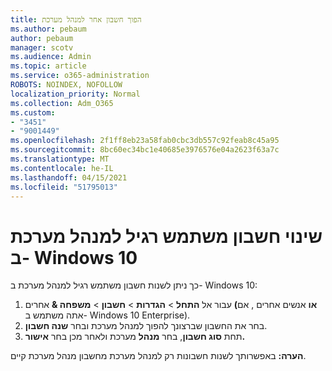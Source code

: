 ```yaml
---
title: הפוך חשבון אחר למנהל מערכת
ms.author: pebaum
author: pebaum
manager: scotv
ms.audience: Admin
ms.topic: article
ms.service: o365-administration
ROBOTS: NOINDEX, NOFOLLOW
localization_priority: Normal
ms.collection: Adm_O365
ms.custom:
- "3451"
- "9001449"
ms.openlocfilehash: 2f1ff8eb23a58fab0cbc3db557c92feab8c45a95
ms.sourcegitcommit: 8bc60ec34bc1e40685e3976576e04a2623f63a7c
ms.translationtype: MT
ms.contentlocale: he-IL
ms.lasthandoff: 04/15/2021
ms.locfileid: "51795013"
---
```

# <a name="change-a-standard-user-account-to-an-administrator-in-windows-10"></a>שינוי חשבון משתמש רגיל למנהל מערכת ב- Windows 10

כך ניתן לשנות חשבון משתמש רגיל למנהל מערכת ב- Windows 10:

1. עבור אל **התחל**  >  **הגדרות**  >  **חשבון**  >  **משפחה &** אחרים **(או** אנשים אחרים , אם אתה משתמש ב- Windows 10 Enterprise).
2. בחר את החשבון שברצונך להפוך למנהל מערכת ובחר **שנה חשבון**.
3. תחת **סוג חשבון**, בחר **מנהל** מערכת ולאחר מכן בחר **אישור.**

**הערה:** באפשרותך לשנות חשבונות רק למנהל מערכת מחשבון מנהל מערכת קיים.